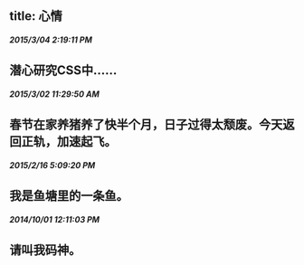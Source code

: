 title: 心情
---

##### 2015/3/04 2:19:11 PM 

## 潜心研究CSS中......

##### 2015/3/02 11:29:50 AM 

## 春节在家养猪养了快半个月，日子过得太颓废。今天返回正轨，加速起飞。

##### 2015/2/16 5:09:20 PM

## 我是鱼塘里的一条鱼。

##### 2014/10/01 12:11:03 PM

## 请叫我码神。

